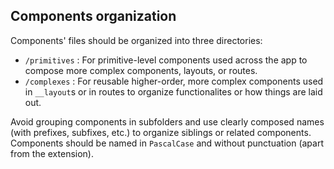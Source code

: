 ## Components organization

Components' files should be organized into three directories:

-   `/primitives` : For primitive-level components used across the app to compose more complex components, layouts, or routes.
-   `/complexes` : For reusable higher-order, more complex components used in `__layout`s or in routes to organize functionalites or how things are laid out.

Avoid grouping components in subfolders and use clearly composed names (with prefixes, subfixes, etc.) to organize siblings or related components.
Components should be named in `PascalCase` and without punctuation (apart from the extension).
